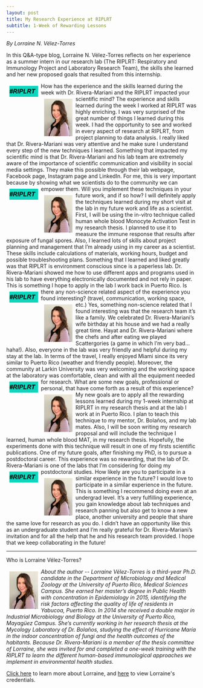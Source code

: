 ```yaml
---
layout: post
title: My Research Experience at RIPLRT 
subtitle: 1-Week of Rewarding Lessons
---
```


*By Lorraine N. Vélez-Torres*

In this Q&A-type blog, Lorraine N. Vélez-Torres reflects on her experience as a summer intern in our research lab (The RIPLRT: Respiratory and Immunology Project and Laboratory Research Team), the skills she learned and her new proposed goals that resulted from this internship. 

<img src="/img/RIPLRT.png" alt="RIPLRT" align="left" style="width: 15%; height: 15%; margin:8px">
How has the experience and the skills learned during the week with Dr. Rivera-Mariani and the RIPLRT impacted your scientific mind?

<img src="/img/Lorraine.jpeg" alt="Lorraine N. Vélez-Torres" align="left" style="width: 15%; height: 15%; margin:8px">
The experience and skills learned during the week I worked at RIPLRT was highly enriching. I was very surprised of the great number of things I learned during this week. I had the opportunity to see and worked in every aspect of research at RIPLRT, from project planning to data analysis. I really liked that Dr. Rivera-Mariani was very attentive and he make sure I understand every step of the new techniques I learned. Something that impacted my scientific mind is that Dr. Rivera-Mariani and his lab team are extremely aware of the importance of scientific communication and visibility in social media settings. They make this possible through their lab webpage, Facebook page, Instagram page and LinkedIn. For me, this is very important because by showing what we scientists do to the community we can empower them.  

<img src="/img/RIPLRT.png" alt="RIPLRT" align="left" style="width: 15%; height: 15%; margin:8px">
Will you implement these techniques in your future work, and if so how?

<img src="/img/Lorraine.jpeg" alt="Lorraine N. Vélez-Torres" align="left" style="width: 15%; height: 15%; margin:8px">
I will definitely apply the techniques learned during my short visit at the lab in my future work and life as a scientist. First, I will be using the in-vitro technique called human whole blood Monocyte Activation Test in my research thesis. I planned to use it to measure the immune response that results after exposure of fungal spores. Also, I learned lots of skills about project planning and management that I’m already using in my career as a scientist. These skills include calculations of materials, working hours, budget and possible troubleshooting plans. Something that I learned and liked greatly was that RIPLRT is environment conscious since is a paperless lab. Dr. Rivera-Mariani showed me how to use different apps and programs used in his lab to have everything electronically documented and not rely in paper. This is something I hope to apply in the lab I work back in Puerto Rico. 

<img src="/img/RIPLRT.png" alt="RIPLRT" align="left" style="width: 15%; height: 15%; margin:8px">
Is there any non-science related aspect of the experience you found interesting? (travel, communication, working space, etc.) 

<img src="/img/Lorraine.jpeg" alt="Lorraine N. Vélez-Torres" align="left" style="width: 15%; height: 15%; margin:8px">
Yes, something non-science related that I found interesting was that the research team it’s like a family. We celebrated Dr. Rivera-Mariani’s wife birthday at his house and we had a really great time. Hayat and Dr. Rivera-Mariani where the chefs and after eating we played Scattergories (a game in which I’m very bad… haha!). Also, everyone in the lab was very friendly and helpful during my stay at the lab. In terms of the travel, I really enjoyed Miami since its very similar to Puerto Rico (weather and friendly people). Moreover, the community at Larkin University was very welcoming and the working space at the laboratory was comfortable, clean and with all the equipment needed for research. 

<img src="/img/RIPLRT.png" alt="RIPLRT" align="left" style="width: 15%; height: 15%; margin:8px">
What are some new goals, professional or personal, that have come forth as a result of this experience?

<img src="/img/Lorraine.jpeg" alt="Lorraine N. Vélez-Torres" align="left" style="width: 15%; height: 15%; margin:8px">
My new goals are to apply all the rewarding lessons learned during my 1-week internship at RIPLRT in my research thesis and at the lab I work at in Puerto Rico. I plan to teach this technique to my mentor, Dr. Bolaños, and my lab mates. Also, I will be soon writing my research proposal and will include the technique I learned, human whole blood MAT, in my research thesis. Hopefully, the experiments done with this technique will result in one of my firsts scientific publications. One of my future goals, after finishing my PhD, is to pursue a postdoctoral career. This experience was so rewarding, that the lab of Dr. Rivera-Mariani is one of the labs that I’m considering for doing my postdoctoral studies. 

<img src="/img/RIPLRT.png" alt="RIPLRT" align="left" style="width: 15%; height: 15%; margin:8px">
How likely are you to participate in a similar experience in the future?

<img src="/img/Lorraine.jpeg" alt="Lorraine N. Vélez-Torres" align="left" style="width: 15%; height: 15%; margin:8px">
I would love to participate in a similar experience in the future. This is something I recommend doing even at an undergrad level. It’s a very fulfilling experience, you gain knowledge about lab techniques and research panning but also get to know a new place, another university and people that share the same love for research as you do. I didn’t have an opportunity like this as an undergraduate student and I’m really grateful for Dr. Rivera-Mariani’s invitation and for all the help that he and his research team provided. I hope that we keep collaborating in the future! 

---
Who is Lorraine Vélez-Torres?

<img src="/img/Lorraine.jpeg" alt="Lorraine N. Vélez-Torres" align="left" style="width: 15%; height: 15%; margin:8px">
<p><i>About the author -- Lorraine Vélez-Torres is a third-year Ph.D. candidate in the Department of Microbiology and Medical Zoology at the University of Puerto Rico, Medical Sciences Campus. She earned her master’s degree in Public Health with concentration in Epidemiology in 2015, identifying the risk factors affecting the quality of life of residents in Yabucoa, Puerto Rico. In 2014 she received a double major in Industrial Microbiology and Biology at the University of Puerto Rico, Mayagüez Campus. She’s currently working in her research thesis at the Mycology Laboratory of Dr. Bolaños, studying the effect of Hurricane María in the indoor concentration of fungi and the health outcomes of the habitants. Because Dr. Rivera-Mariani is a member of the thesis committee of Lorraine, she was invited for and completed a one-week training with the RIPLRT to learn the different human-based immunological approaches we implement in environmental health studies.</i></p>

<a href="https://www.riplrt.com/cv/CV_Lorraine_Redacted.pdf" target="_blank">Click here</a> to learn more about Lorraine, and <a href="https://www.riplrt.com/cv/CV_Lorraine_Redacted.pdf" target="_blank">here</a> to view Lorraine's credentials.